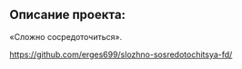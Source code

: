 ## Описание проекта:

«Сложно сосредоточиться».

https://github.com/erges699/slozhno-sosredotochitsya-fd/
